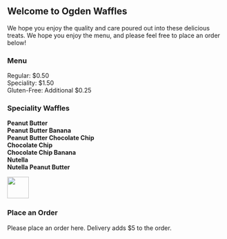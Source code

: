 ## Welcome to Ogden Waffles

We hope you enjoy the quality and care poured out into these delicious treats. We hope you enjoy the menu, and please feel free to place an order below!

### Menu

Regular: $0.50
<br>
Speciality: $1.50
<br>
Gluten-Free: Additional $0.25
<br>

### Speciality Waffles

<b>Peanut Butter</b>
<br>
<b>Peanut Butter Banana</b>
<br>
<b>Peanut Butter Chocolate Chip</b>
<br>
<b>Chocolate Chip</b>
<br>
<b>Chocolate Chip Banana</b>
<br>
<b>Nutella</b>
<br>
<b>Nutella Peanut Butter</b>
<br>




<img src = "https://user-images.githubusercontent.com/79684104/109269201-27d86100-77da-11eb-888d-3b88209ad945.jpg" width = 50 height = 50>


### Place an Order

Please place an order here. Delivery adds $5 to the order. 
